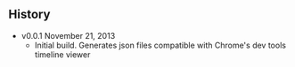 ## History

- v0.0.1 November 21, 2013
	- Initial build. Generates json files compatible with Chrome's dev tools timeline viewer
